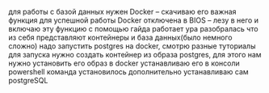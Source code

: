 для работы с базой данных нужен Docker – скачиваю его
важная функция для успешной работы Docker отключена в BIOS – лезу в него и включаю эту функцию с помощью гайда
работает ура
разобралась что из себя представляют контейнеры и база данных(было немного сложно)
надо запустить postgres на docker, смотрю разные туториалы 
для запуска нужно создать контейнер из образа postgres, для этого нам нужно установить его образ в docker
устанавливаю его в консоли powershell команда <docker pull postgres:15.6>
установилось
дополнительно устанавливаю сам postgreSQL
